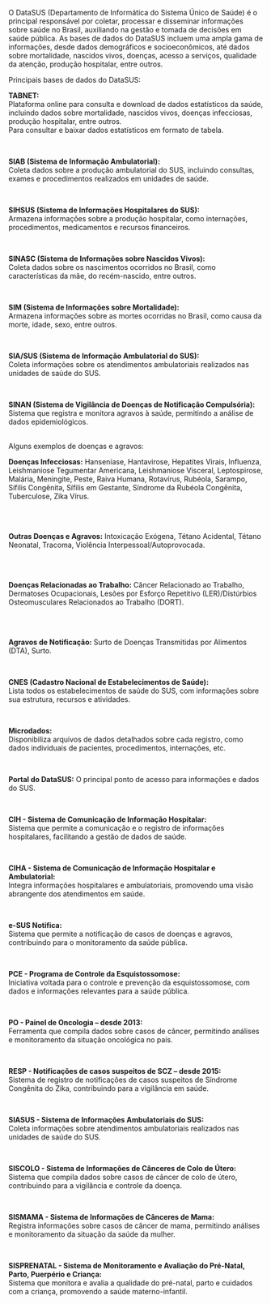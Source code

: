 O DataSUS (Departamento de Informática do Sistema Único de Saúde) é o principal responsável por coletar, processar e disseminar informações sobre saúde no Brasil, auxiliando na gestão e tomada de decisões em saúde pública. As bases de dados do DataSUS incluem uma ampla gama de informações, desde dados demográficos e socioeconômicos, até dados sobre mortalidade, nascidos vivos, doenças, acesso a serviços, qualidade da atenção, produção hospitalar, entre outros. 

Principais bases de dados do DataSUS:

**TABNET:**  
Plataforma online para consulta e download de dados estatísticos da saúde, incluindo dados sobre mortalidade, nascidos vivos, doenças infecciosas, produção hospitalar, entre outros.  
Para consultar e baixar dados estatísticos em formato de tabela.  

<br>

**SIAB (Sistema de Informação Ambulatorial):**  
Coleta dados sobre a produção ambulatorial do SUS, incluindo consultas, exames e procedimentos realizados em unidades de saúde.  

<br>

**SIHSUS (Sistema de Informações Hospitalares do SUS):**  
Armazena informações sobre a produção hospitalar, como internações, procedimentos, medicamentos e recursos financeiros.  

<br>

**SINASC (Sistema de Informações sobre Nascidos Vivos):**  
Coleta dados sobre os nascimentos ocorridos no Brasil, como características da mãe, do recém-nascido, entre outros.  

<br>

**SIM (Sistema de Informações sobre Mortalidade):**  
Armazena informações sobre as mortes ocorridas no Brasil, como causa da morte, idade, sexo, entre outros.  

<br>

**SIA/SUS (Sistema de Informação Ambulatorial do SUS):**  
Coleta informações sobre os atendimentos ambulatoriais realizados nas unidades de saúde do SUS.  

<br>

**SINAN (Sistema de Vigilância de Doenças de Notificação Compulsória):**  
Sistema que registra e monitora agravos à saúde, permitindo a análise de dados epidemiológicos.  

<br>
Alguns exemplos de doenças e agravos: 
<br>

**Doenças Infecciosas:**
Hanseníase, Hantavirose, Hepatites Virais, Influenza, Leishmaniose Tegumentar Americana, Leishmaniose Visceral, Leptospirose, Malária, Meningite, Peste, Raiva Humana, Rotavírus, Rubéola, Sarampo, Sífilis Congênita, Sífilis em Gestante, Síndrome da Rubéola Congênita, Tuberculose, Zika Vírus. 

<br>
<br>

**Outras Doenças e Agravos:**
Intoxicação Exógena, Tétano Acidental, Tétano Neonatal, Tracoma, Violência Interpessoal/Autoprovocada. 

<br>
<br>

**Doenças Relacionadas ao Trabalho:**
Câncer Relacionado ao Trabalho, Dermatoses Ocupacionais, Lesões por Esforço Repetitivo (LER)/Distúrbios Osteomusculares Relacionados ao Trabalho (DORT). 

<br>
<br>

**Agravos de Notificação:**
Surto de Doenças Transmitidas por Alimentos (DTA), Surto. 

<br>

**CNES (Cadastro Nacional de Estabelecimentos de Saúde):**  
Lista todos os estabelecimentos de saúde do SUS, com informações sobre sua estrutura, recursos e atividades.  

<br>

**Microdados:**  
Disponibiliza arquivos de dados detalhados sobre cada registro, como dados individuais de pacientes, procedimentos, internações, etc.  

<br>

**Portal do DataSUS:** O principal ponto de acesso para informações e dados do SUS.  

<br>

**CIH - Sistema de Comunicação de Informação Hospitalar:**  
Sistema que permite a comunicação e o registro de informações hospitalares, facilitando a gestão de dados de saúde.  

<br>

**CIHA - Sistema de Comunicação de Informação Hospitalar e Ambulatorial:**  
Integra informações hospitalares e ambulatoriais, promovendo uma visão abrangente dos atendimentos em saúde.  

<br>

**e-SUS Notifica:**  
Sistema que permite a notificação de casos de doenças e agravos, contribuindo para o monitoramento da saúde pública.  

<br>

**PCE - Programa de Controle da Esquistossomose:**  
Iniciativa voltada para o controle e prevenção da esquistossomose, com dados e informações relevantes para a saúde pública.  

<br>

**PO - Painel de Oncologia – desde 2013:**  
Ferramenta que compila dados sobre casos de câncer, permitindo análises e monitoramento da situação oncológica no país.  

<br>

**RESP - Notificações de casos suspeitos de SCZ – desde 2015:**  
Sistema de registro de notificações de casos suspeitos de Síndrome Congênita do Zika, contribuindo para a vigilância em saúde.  

<br>

**SIASUS - Sistema de Informações Ambulatoriais do SUS:**  
Coleta informações sobre atendimentos ambulatoriais realizados nas unidades de saúde do SUS.  

<br>

**SISCOLO - Sistema de Informações de Cânceres de Colo de Útero:**  
Sistema que compila dados sobre casos de câncer de colo de útero, contribuindo para a vigilância e controle da doença.  

<br>

**SISMAMA - Sistema de Informações de Cânceres de Mama:**  
Registra informações sobre casos de câncer de mama, permitindo análises e monitoramento da situação da saúde da mulher.  

<br>

**SISPRENATAL - Sistema de Monitoramento e Avaliação do Pré-Natal, Parto, Puerpério e Criança:**  
Sistema que monitora e avalia a qualidade do pré-natal, parto e cuidados com a criança, promovendo a saúde materno-infantil.  

